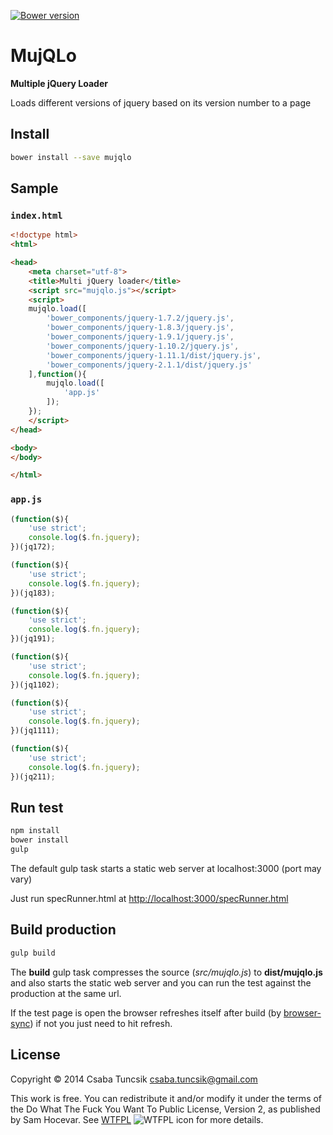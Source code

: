 [![Bower version](https://badge.fury.io/bo/mujqlo.svg)](http://badge.fury.io/bo/mujqlo)

MujQLo
======

**Multiple jQuery Loader**

Loads different versions of jquery based on its version number to a page

## Install

```sh
bower install --save mujqlo
```

## Sample

### `index.html`

```html
<!doctype html>
<html>

<head>
    <meta charset="utf-8">
    <title>Multi jQuery loader</title>
    <script src="mujqlo.js"></script>
    <script>
    mujqlo.load([
        'bower_components/jquery-1.7.2/jquery.js',
        'bower_components/jquery-1.8.3/jquery.js',
        'bower_components/jquery-1.9.1/jquery.js',
        'bower_components/jquery-1.10.2/jquery.js',
        'bower_components/jquery-1.11.1/dist/jquery.js',
        'bower_components/jquery-2.1.1/dist/jquery.js'
    ],function(){
        mujqlo.load([
            'app.js'
        ]);
    });
    </script>
</head>

<body>
</body>

</html>
```

### `app.js`

```js
(function($){
    'use strict';
    console.log($.fn.jquery);
})(jq172);

(function($){
    'use strict';
    console.log($.fn.jquery);
})(jq183);

(function($){
    'use strict';
    console.log($.fn.jquery);
})(jq191);

(function($){
    'use strict';
    console.log($.fn.jquery);
})(jq1102);

(function($){
    'use strict';
    console.log($.fn.jquery);
})(jq1111);

(function($){
    'use strict';
    console.log($.fn.jquery);
})(jq211);
```

## Run test

```sh
npm install
bower install
gulp
```

The default gulp task starts a static web server at localhost:3000 (port may vary)

Just run specRunner.html at [http://localhost:3000/specRunner.html](http://localhost:3000/specRunner.html)

## Build production

```sh
gulp build
```

The **build** gulp task compresses the source (*src/mujqlo.js*) to **dist/mujqlo.js** and also starts the static web server
and you can run the test against the production at the same url.

If the test page is open the browser refreshes itself after build (by [browser-sync](http://www.browsersync.io/)) if not you just need to hit refresh.

## License

Copyright © 2014 Csaba Tuncsik <csaba.tuncsik@gmail.com>

This work is free. You can redistribute it and/or modify it under the
terms of the Do What The Fuck You Want To Public License, Version 2,
as published by Sam Hocevar. See [WTFPL](http://www.wtfpl.net) ![WTFPL icon](http://i.imgur.com/AsWaQQl.png) for more details.
